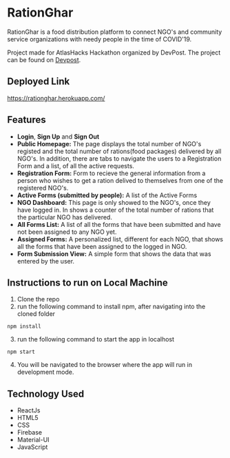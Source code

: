 # RationGhar

RationGhar is a food distribution platform to connect NGO's and community service organizations with needy people in the time of COVID'19.

Project made for AtlasHacks Hackathon organized by DevPost. The project can be found on [Devpost](https://devpost.com/software/rationghar).

## Deployed Link
https://rationghar.herokuapp.com/

## Features
- **Login**, **Sign Up** and **Sign Out**
- **Public Homepage:** The page displays the total number of NGO's registed and the total number of rations(food packages) delivered by all NGO's. In addition, there are tabs to navigate the users to a Registration Form and a list, of all the active requests. 
- **Registration Form:** Form to recieve the general information from a person who wishes to get a ration delived to themselves from one of the registered NGO's.
- **Active Forms (submitted by people):** A list of the Active Forms
- **NGO Dashboard:** This page is only showed to the NGO's, once they have logged in. In shows a counter of the total number of rations that the particular NGO has delivered.
- **All Forms List:** A list of all the forms that have been submitted and have not been assigned to any NGO yet.
- **Assigned Forms:** A personalized list, different for each NGO, that shows all the forms that have been assigned to the logged in NGO.
- **Form Submission View:** A simple form that shows the data that was entered by the user.

## Instructions to run on Local Machine
1. Clone the repo
2. run the following command to install npm, after navigating into the cloned folder
```
npm install
```
3. run the following command to start the app in localhost
```
npm start
```
4. You will be navigated to the browser where the app will run in development mode.

## Technology Used
- ReactJs
- HTML5
- CSS
- Firebase
- Material-UI
- JavaScript
